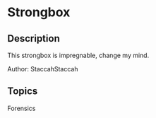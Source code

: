 # Strongbox

## Description

This strongbox is impregnable, change my mind.

Author: StaccahStaccah

## Topics

Forensics
